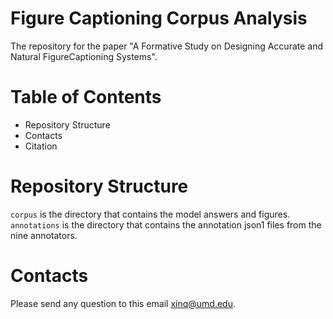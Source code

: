 # Figure Captioning Corpus Analysis
The repository for the paper "A Formative Study on Designing Accurate and Natural FigureCaptioning Systems". 

# Table of Contents
 * Repository Structure
 * Contacts
 * Citation

# Repository Structure
`corpus` is the directory that contains the model answers and figures.
`annotations` is the directory that contains the annotation json1 files from the nine annotators. 

# Contacts
Please send any question to this email xinq@umd.edu.




